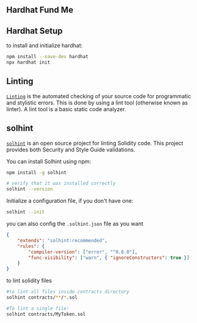 ## Hardhat Fund Me

## Hardhat Setup

to install and initialize hardhat:

```bash
npm install --save-dev hardhat
npx hardhat init
```

## Linting

[`Linting`](https://www.perforce.com/blog/qac/what-is-linting) is the automated checking of your source code for programmatic and stylistic errors. This is done by using a lint tool (otherwise known as linter). A lint tool is a basic static code analyzer.

## solhint

[`solhint`](https://github.com/protofire/solhint) is an open source project for linting Solidity code. This project provides both Security and Style Guide validations.

You can install Solhint using npm:

```bash
npm install -g solhint

# verify that it was installed correctly
solhint --version
```

Initialize a configuration file, if you don't have one:

```bash
solhint --init
```

you can also config the `.solhint.json` file as you want

```json
{
	"extends": "solhint:recommended",
	"rules": {
		"compiler-version": ["error", "^0.8.0"],
		"func-visibility": ["warn", { "ignoreConstructors": true }]
	}
}
```

to lint solidity files

```bash
#to lint all files inside contracts directory
solhint contracts/**/*.sol

#To lint a single file:
solhint contracts/MyToken.sol
```
